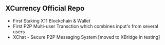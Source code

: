 ## XCurrency Official Repo
- First Staking X11 Blockchain & Wallet
- First P2P Multi-user Transction which combines input's from several users
- XChat - Secure P2P Messaging System [moved to XBridge in testing]
